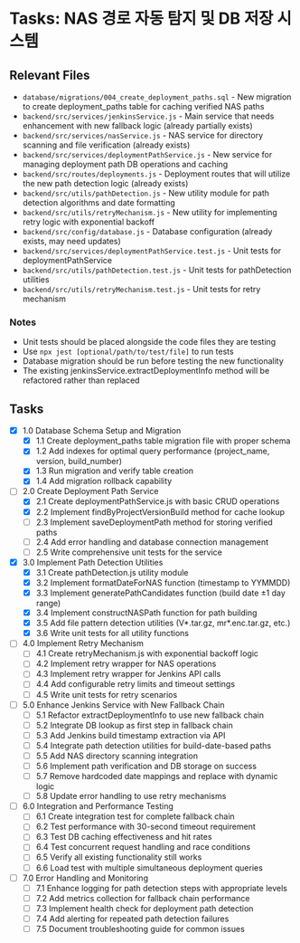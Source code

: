 # Tasks: NAS 경로 자동 탐지 및 DB 저장 시스템

## Relevant Files

- `database/migrations/004_create_deployment_paths.sql` - New migration to create deployment_paths table for caching verified NAS paths
- `backend/src/services/jenkinsService.js` - Main service that needs enhancement with new fallback logic (already partially exists)
- `backend/src/services/nasService.js` - NAS service for directory scanning and file verification (already exists)
- `backend/src/services/deploymentPathService.js` - New service for managing deployment path DB operations and caching
- `backend/src/routes/deployments.js` - Deployment routes that will utilize the new path detection logic (already exists)
- `backend/src/utils/pathDetection.js` - New utility module for path detection algorithms and date formatting
- `backend/src/utils/retryMechanism.js` - New utility for implementing retry logic with exponential backoff
- `backend/src/config/database.js` - Database configuration (already exists, may need updates)
- `backend/src/services/deploymentPathService.test.js` - Unit tests for deploymentPathService
- `backend/src/utils/pathDetection.test.js` - Unit tests for pathDetection utilities
- `backend/src/utils/retryMechanism.test.js` - Unit tests for retry mechanism

### Notes

- Unit tests should be placed alongside the code files they are testing
- Use `npx jest [optional/path/to/test/file]` to run tests
- Database migration should be run before testing the new functionality
- The existing jenkinsService.extractDeploymentInfo method will be refactored rather than replaced

## Tasks

- [x] 1.0 Database Schema Setup and Migration
  - [x] 1.1 Create deployment_paths table migration file with proper schema
  - [x] 1.2 Add indexes for optimal query performance (project_name, version, build_number)
  - [x] 1.3 Run migration and verify table creation
  - [x] 1.4 Add migration rollback capability

- [ ] 2.0 Create Deployment Path Service
  - [x] 2.1 Create deploymentPathService.js with basic CRUD operations
  - [x] 2.2 Implement findByProjectVersionBuild method for cache lookup
  - [ ] 2.3 Implement saveDeploymentPath method for storing verified paths
  - [ ] 2.4 Add error handling and database connection management
  - [ ] 2.5 Write comprehensive unit tests for the service

- [x] 3.0 Implement Path Detection Utilities
  - [x] 3.1 Create pathDetection.js utility module
  - [x] 3.2 Implement formatDateForNAS function (timestamp to YYMMDD)
  - [x] 3.3 Implement generatePathCandidates function (build date ±1 day range)
  - [x] 3.4 Implement constructNASPath function for path building
  - [x] 3.5 Add file pattern detection utilities (V*.tar.gz, mr*.enc.tar.gz, etc.)
  - [x] 3.6 Write unit tests for all utility functions

- [ ] 4.0 Implement Retry Mechanism
  - [ ] 4.1 Create retryMechanism.js with exponential backoff logic
  - [ ] 4.2 Implement retry wrapper for NAS operations
  - [ ] 4.3 Implement retry wrapper for Jenkins API calls
  - [ ] 4.4 Add configurable retry limits and timeout settings
  - [ ] 4.5 Write unit tests for retry scenarios

- [ ] 5.0 Enhance Jenkins Service with New Fallback Chain
  - [ ] 5.1 Refactor extractDeploymentInfo to use new fallback chain
  - [ ] 5.2 Integrate DB lookup as first step in fallback chain
  - [ ] 5.3 Add Jenkins build timestamp extraction via API
  - [ ] 5.4 Integrate path detection utilities for build-date-based paths
  - [ ] 5.5 Add NAS directory scanning integration
  - [ ] 5.6 Implement path verification and DB storage on success
  - [ ] 5.7 Remove hardcoded date mappings and replace with dynamic logic
  - [ ] 5.8 Update error handling to use retry mechanisms

- [ ] 6.0 Integration and Performance Testing
  - [ ] 6.1 Create integration test for complete fallback chain
  - [ ] 6.2 Test performance with 30-second timeout requirement
  - [ ] 6.3 Test DB caching effectiveness and hit rates
  - [ ] 6.4 Test concurrent request handling and race conditions
  - [ ] 6.5 Verify all existing functionality still works
  - [ ] 6.6 Load test with multiple simultaneous deployment queries

- [ ] 7.0 Error Handling and Monitoring
  - [ ] 7.1 Enhance logging for path detection steps with appropriate levels
  - [ ] 7.2 Add metrics collection for fallback chain performance
  - [ ] 7.3 Implement health check for deployment path detection
  - [ ] 7.4 Add alerting for repeated path detection failures
  - [ ] 7.5 Document troubleshooting guide for common issues